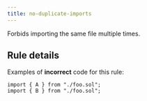 ```yaml
---
title: no-duplicate-imports
---
```


Forbids importing the same file multiple times.

## Rule details

Examples of **incorrect** code for this rule:

```solidity
import { A } from "./foo.sol";
import { B } from "./foo.sol";
```
